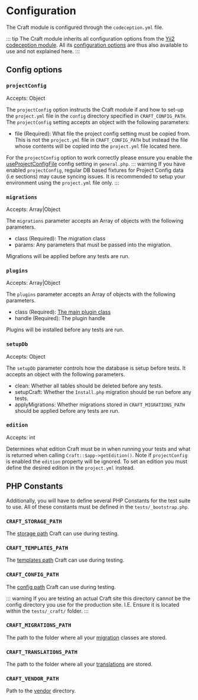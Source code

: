 # Configuration

The Craft module is configured through the `codeception.yml` file.

::: tip The Craft module inherits all configuration options from the [Yii2 codeception module](https://codeception.com/for/yii). All its [configuration options](https://codeception.com/docs/modules/Yii2) are thus also available to use and not explained here. :::

## Config options
### `projectConfig`

Accepts: Object

The `projectConfig` option instructs the Craft module if and how to set-up the `project.yml` file in the `config` directory specified in `CRAFT_CONFIG_PATH`. The `projectConfig` setting accepts an object with the following parameters:

- file (Required): What file the project config setting must be copied from. This is not the `project.yml` file in `CRAFT_CONFIG_PATH` but instead the file whose contents will be copied into the `project.yml` file located here.

For the `projectConfig` option to work correctly please ensure you enable the [useProjectConfigFile](../../config/config-settings.md#useprojectconfigfile) config setting in `general.php`. ::: warning If you have enabled `projectConfig`, regular DB based fixtures for Project Config data (i.e sections) may cause syncing issues. It is recommended to setup your environment using the `project.yml` file only. :::

### `migrations`

Accepts: Array|Object

The `migrations` parameter accepts an Array of objects with the following parameters.

- class (Required): The migration class
- params: Any parameters that must be passed into the migration.

Migrations will be applied before any tests are run.

### `plugins`

Accepts: Array|Object

The `plugins` parameter accepts an Array of objects with the following parameters.

- class (Required): [The main plugin class](../../extend/plugin-guide.md#the-plugin-class)
- handle (Required): The plugin handle

Plugins will be installed before any tests are run.

### `setupDb`

Accepts: Object

The `setupDb` parameter controls how the database is setup before tests. It accepts an object with the following parameters.

- clean: Whether all tables should be deleted before any tests.
- setupCraft: Whether the `Install.php` migration should be run before any tests.
- applyMigrations: Whether migrations stored in `CRAFT_MIGRATIONS_PATH` should be applied before any tests are run.

### `edition`
Accepts: int

Determines what edition Craft must be in when running your tests and what is returned when calling `Craft::$app->getEdition()`. Note if `projectConfig` is enabled the `edition` property will be ignored. To set an edition you must define the desired edition in the `project.yml` instead.

## PHP Constants
Additionally, you will have to define several PHP Constants for the test suite to use. All of these constants must be defined in the `tests/_bootstrap.php`.

### `CRAFT_STORAGE_PATH`
The [storage path](../../directory-structure.md#storage) Craft can use during testing.

### `CRAFT_TEMPLATES_PATH`
The [templates path](../../directory-structure.md#templates) Craft can use during testing.

### `CRAFT_CONFIG_PATH`
The [config path](../../directory-structure.md#config) Craft can use during testing.

::: warning If you are testing an actual Craft site this directory cannot be the config directory you use for the production site. I.E. Ensure it is located within the `tests/_craft/` folder. :::

### `CRAFT_MIGRATIONS_PATH`
The path to the folder where all your [migration](../../extend/migrations.md) classes are stored.

### `CRAFT_TRANSLATIONS_PATH`
The path to the folder where all your [translations](../../static-translations.md) are stored.

### `CRAFT_VENDOR_PATH`
Path to the [vendor](../../directory-structure.md#vendor) directory.

